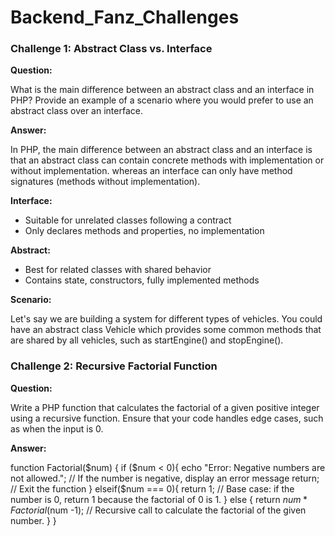 # Backend_Fanz_Challenges

### Challenge 1: Abstract Class vs. Interface 
**Question:**

 What is the main difference between an abstract class and an interface in PHP? Provide an example of a scenario where you would prefer to use an abstract class over an interface.
 

**Answer:**

In PHP, the main difference between an abstract class and an interface is that an abstract class can contain concrete methods with implementation or without implementation. whereas an interface can only have method signatures (methods without implementation).

**Interface:**

- Suitable for unrelated classes following a contract
- Only declares methods and properties, no implementation


**Abstract:**

- Best for related classes with shared behavior
- Contains state, constructors, fully implemented methods

**Scenario:**

Let's say we are building a system for different types of vehicles.
You could have an abstract class Vehicle which provides some common methods that are shared by all vehicles, such as startEngine() and stopEngine().

### Challenge 2: Recursive Factorial Function  
**Question:**

 Write a PHP function that calculates the factorial of a given positive integer using a recursive function. Ensure that your code handles edge cases, such as when the input is 0.

 **Answer:**

 function Factorial($num)
{
    if ($num < 0){
        echo "Error: Negative numbers are not allowed.";  // If the number is negative, display an error message
        return; // Exit the function
    }
    elseif($num === 0){
        return 1; // Base case: if the number is 0, return 1 because the factorial of 0 is 1.
    }
    else
    {
        return $num* Factorial($num -1); // Recursive call to calculate the factorial of the given number.
    }
} 

